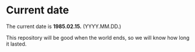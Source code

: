# Current date

The current date is **1985.02.15.** (YYYY.MM.DD.)

This repository will be good when the world ends, so we will know how long it lasted.